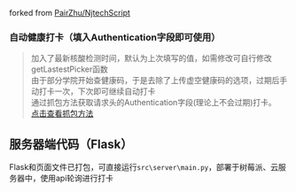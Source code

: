 forked from [PairZhu/NjtechScript](https://github.com/PairZhu/NjtechScript)

### 自动健康打卡（填入Authentication字段即可使用）
>加入了最新核酸检测时间，默认为上次填写的值，如需修改可自行修改getLastestPicker函数  
>由于部分学院开始查健康码，于是去除了上传虚空健康码的选项，过期后手动打卡一次，下次即可继续自动打卡  
>通过抓包方法获取请求头的Authentication字段(理论上不会过期)打卡。  
>[点击查看抓包方法](./docs/%E8%87%AA%E5%8A%A8%E5%81%A5%E5%BA%B7%E6%89%93%E5%8D%A1/Authentication%E6%8A%93%E5%8F%96.md)  

## 服务器端代码（Flask）
Flask和页面文件已打包，可直接运行`src\server\main.py`，部署于树莓派、云服务器中，使用api轮询进行打卡